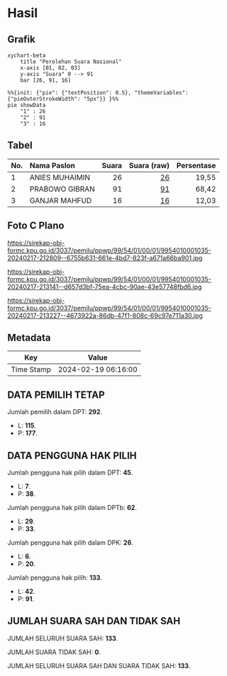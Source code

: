 # Hasil

## Grafik

```mermaid
xychart-beta
    title "Perolehan Suara Nasional"
    x-axis [01, 02, 03]
    y-axis "Suara" 0 --> 91
    bar [26, 91, 16]
```

```mermaid
%%{init: {"pie": {"textPosition": 0.5}, "themeVariables": {"pieOuterStrokeWidth": "5px"}} }%%
pie showData
    "1" : 26
    "2" : 91
    "3" : 16
```

## Tabel

| No. | Nama Paslon    | Suara | Suara (raw) | Persentase |
|:--- |:-------------- | -----:| -----------:| ----------:|
| 1   | ANIES MUHAIMIN | 26    | [26][p-1]   | 19,55      |
| 2   | PRABOWO GIBRAN | 91    | [91][p-2]   | 68,42      |
| 3   | GANJAR MAHFUD  | 16    | [16][p-3]   | 12,03      |


[p-1]: https://github.com/gigit-pemilu/pemilu-2024/blob/main/pilpres/hitung-suara/sub/99-luar-negeri/sub/54-johor-bahru-malaysia/sub/01-johor-bahru-malaysia/sub/0001-johor-bahru-malaysia/sub/035-ksk-025/sub/paslon-1.txt
[p-2]: https://github.com/gigit-pemilu/pemilu-2024/blob/main/pilpres/hitung-suara/sub/99-luar-negeri/sub/54-johor-bahru-malaysia/sub/01-johor-bahru-malaysia/sub/0001-johor-bahru-malaysia/sub/035-ksk-025/sub/paslon-2.txt
[p-3]: https://github.com/gigit-pemilu/pemilu-2024/blob/main/pilpres/hitung-suara/sub/99-luar-negeri/sub/54-johor-bahru-malaysia/sub/01-johor-bahru-malaysia/sub/0001-johor-bahru-malaysia/sub/035-ksk-025/sub/paslon-3.txt

## Foto C Plano

https://sirekap-obj-formc.kpu.go.id/3037/pemilu/ppwp/99/54/01/00/01/9954010001035-20240217-212809--6755b631-661e-4bd7-823f-a671a66ba901.jpg

https://sirekap-obj-formc.kpu.go.id/3037/pemilu/ppwp/99/54/01/00/01/9954010001035-20240217-213141--d657d3bf-75ea-4cbc-90ae-43e57748fbd6.jpg

https://sirekap-obj-formc.kpu.go.id/3037/pemilu/ppwp/99/54/01/00/01/9954010001035-20240217-213227--4673922a-86db-47f1-808c-69c97e711a30.jpg


## Metadata

| Key        | Value               |
| ---------- | ------------------- |
| Time Stamp | 2024-02-19 06:16:00 |


## DATA PEMILIH TETAP

Jumlah pemilih dalam DPT: **292**.
 * L: **115**.
 * P: **177**.

## DATA PENGGUNA HAK PILIH

Jumlah pengguna hak pilih dalam DPT: **45**.
 * L: **7**.
 * P: **38**.

Jumlah pengguna hak pilih dalam DPTb: **62**.
 * L: **29**.
 * P: **33**.

Jumlah pengguna hak pilih dalam DPK: **26**.
 * L: **6**.
 * P: **20**.

Jumlah pengguna hak pilih: **133**.
 * L: **42**.
 * P: **91**.

## JUMLAH SUARA SAH DAN TIDAK SAH

JUMLAH SELURUH SUARA SAH: **133**.

JUMLAH SUARA TIDAK SAH: **0**.

JUMLAH SELURUH SUARA SAH DAN SUARA TIDAK SAH: **133**.


